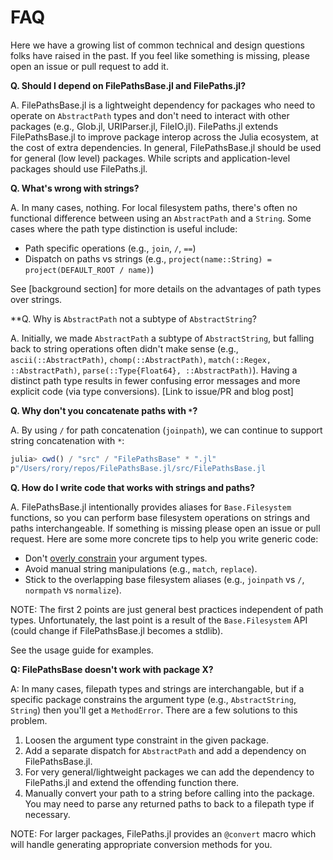 # FAQ

Here we have a growing list of common technical and design questions folks have raised in the past.
If you feel like something is missing, please open an issue or pull request to add it.

**Q. Should I depend on FilePathsBase.jl and FilePaths.jl?**

A. FilePathsBase.jl is a lightweight dependency for packages who need to operate on `AbstractPath` types and don't need to interact with other packages (e.g., Glob.jl, URIParser.jl, FileIO.jl).
FilePaths.jl extends FilePathsBase.jl to improve package interop across the Julia ecosystem, at the cost of extra dependencies.
In general, FilePathsBase.jl should be used for general (low level) packages. While scripts and application-level packages should use FilePaths.jl.

**Q. What's wrong with strings?**

A. In many cases, nothing.
For local filesystem paths, there's often no functional difference between using an `AbstractPath` and a `String`.
Some cases where the path type distinction is useful include:

- Path specific operations (e.g., `join`, `/`, `==`)
- Dispatch on paths vs strings (e.g., `project(name::String) = project(DEFAULT_ROOT / name)`)

See [background section] for more details on the advantages of path types over strings.

**Q. Why is `AbstractPath` not a subtype of `AbstractString`?

A. Initially, we made `AbstractPath` a subtype of `AbstractString`, but falling back to string operations often didn't make sense (e.g., `ascii(::AbstractPath)`, `chomp(::AbstractPath)`, `match(::Regex, ::AbstractPath)`, `parse(::Type{Float64}, ::AbstractPath)`).
Having a distinct path type results in fewer confusing error messages and more explicit code (via type conversions). [Link to issue/PR and blog post]

**Q. Why don't you concatenate paths with `*`?**

A. By using `/` for path concatenation (`joinpath`), we can continue to support string concatenation with `*`:

```julia
julia> cwd() / "src" / "FilePathsBase" * ".jl"
p"/Users/rory/repos/FilePathsBase.jl/src/FilePathsBase.jl
```

**Q. How do I write code that works with strings and paths?**

A. FilePathsBase.jl intentionally provides aliases for `Base.Filesystem` functions, so you can perform base filesystem operations on strings and paths interchangeable.
If something is missing please open an issue or pull request.
Here are some more concrete tips to help you write generic code:
- Don't [overly constrain](https://white.ucc.asn.au/2020/04/19/Julia-Antipatterns.html#over-constraining-argument-types) your argument types.
- Avoid manual string manipulations (e.g., `match`, `replace`).
- Stick to the overlapping base filesystem aliases (e.g., `joinpath` vs `/`, `normpath` vs `normalize`).

NOTE: The first 2 points are just general best practices independent of path types.
Unfortunately, the last point is a result of the `Base.Filesystem` API (could change if FilePathsBase.jl becomes a stdlib).

See the usage guide for examples.

**Q: FilePathsBase doesn't work with package X?**

A: In many cases, filepath types and strings are interchangable, but if a specific package constrains the argument type (e.g., `AbstractString`, `String`) then you'll get a `MethodError`.
There are a few solutions to this problem.

1. Loosen the argument type constraint in the given package.
2. Add a separate dispatch for `AbstractPath` and add a dependency on FilePathsBase.jl.
3. For very general/lightweight packages we can add the dependency to FilePaths.jl and extend the offending function there.
4. Manually convert your path to a string before calling into the package.
You may need to parse any returned paths to back to a filepath type if necessary.

NOTE: For larger packages, FilePaths.jl provides an `@convert` macro which will handle generating appropriate conversion methods for you.
